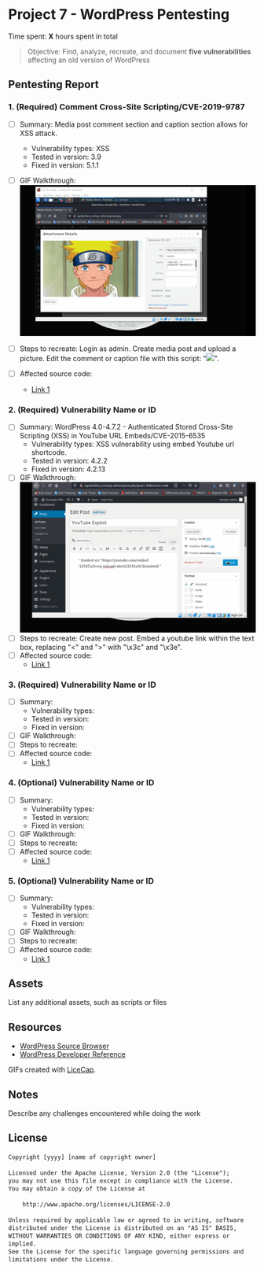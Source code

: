 # Project 7 - WordPress Pentesting

Time spent: **X** hours spent in total

> Objective: Find, analyze, recreate, and document **five vulnerabilities** affecting an old version of WordPress

## Pentesting Report

### 1. (Required) Comment Cross-Site Scripting/CVE-2019-9787 
  - [ ] Summary: Media post comment section and caption section allows for XSS attack.  
    - Vulnerability types: XSS
    - Tested in version: 3.9
    - Fixed in version: 5.1.1 
  - [ ] GIF Walkthrough: <img src="xssexploit.gif" width="800">

  - [ ] Steps to recreate: Login as admin. Create media post and upload a picture. Edit the comment or caption file with this script: "<IMG SRC="#" ONERROR="alert('XSS')"/>".
  - [ ] Affected source code:
    - [Link 1](https://github.com/WordPress/WordPress/commit/0292de60ec78c5a44956765189403654fe4d080b)
### 2. (Required) Vulnerability Name or ID
  - [ ] Summary: WordPress 4.0-4.7.2 - Authenticated Stored Cross-Site Scripting (XSS) in YouTube URL Embeds/CVE-2015-6535
    - Vulnerability types: XSS vulnerability using embed Youtube url shortcode. 
    - Tested in version: 4.2.2
    - Fixed in version: 4.2.13
  - [ ] GIF Walkthrough:  <img src="xssshortcode.gif" width="800">
  - [ ] Steps to recreate: Create new post. Embed a youtube link within the text box, replacing "<" and ">" with "\x3c" and "\x3e".
  - [ ] Affected source code:
    - [Link 1](https://github.com/WordPress/WordPress/commit/419c8d97ce8df7d5004ee0b566bc5e095f0a6ca8)
### 3. (Required) Vulnerability Name or ID
  - [ ] Summary: 
    - Vulnerability types:
    - Tested in version:
    - Fixed in version: 
  - [ ] GIF Walkthrough: 
  - [ ] Steps to recreate: 
  - [ ] Affected source code:
    - [Link 1](https://core.trac.wordpress.org/browser/tags/version/src/source_file.php)
### 4. (Optional) Vulnerability Name or ID
  - [ ] Summary: 
    - Vulnerability types:
    - Tested in version:
    - Fixed in version: 
  - [ ] GIF Walkthrough: 
  - [ ] Steps to recreate: 
  - [ ] Affected source code:
    - [Link 1](https://core.trac.wordpress.org/browser/tags/version/src/source_file.php)
### 5. (Optional) Vulnerability Name or ID
  - [ ] Summary: 
    - Vulnerability types:
    - Tested in version:
    - Fixed in version: 
  - [ ] GIF Walkthrough: 
  - [ ] Steps to recreate: 
  - [ ] Affected source code:
    - [Link 1](https://core.trac.wordpress.org/browser/tags/version/src/source_file.php) 

## Assets

List any additional assets, such as scripts or files

## Resources

- [WordPress Source Browser](https://core.trac.wordpress.org/browser/)
- [WordPress Developer Reference](https://developer.wordpress.org/reference/)

GIFs created with [LiceCap](http://www.cockos.com/licecap/).

## Notes

Describe any challenges encountered while doing the work

## License

    Copyright [yyyy] [name of copyright owner]

    Licensed under the Apache License, Version 2.0 (the "License");
    you may not use this file except in compliance with the License.
    You may obtain a copy of the License at

        http://www.apache.org/licenses/LICENSE-2.0

    Unless required by applicable law or agreed to in writing, software
    distributed under the License is distributed on an "AS IS" BASIS,
    WITHOUT WARRANTIES OR CONDITIONS OF ANY KIND, either express or implied.
    See the License for the specific language governing permissions and
    limitations under the License.
